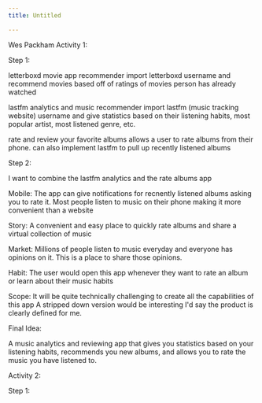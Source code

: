```yaml
---
title: Untitled

---
```


Wes Packham
Activity 1:

Step 1:

letterboxd movie app recommender
    import letterboxd username and recommend movies based off of ratings of movies person has already watched

lastfm analytics and music recommender
    import lastfm (music tracking website) username and give statistics based on their listening habits, most popular artist, most listened genre, etc.

rate and review your favorite albums
    allows a user to rate albums from their phone. can also implement lastfm to pull up recently listened albums

Step 2:

I want to combine the lastfm analytics and the rate albums app
 
Mobile: The app can give notifications for recnently listened albums asking you to rate it. 
Most people listen to music on their phone making it more convenient than a website

Story: A convenient and easy place to quickly rate albums and share a virtual collection of music

Market: Millions of people listen to music everyday and everyone has opinions on it. This is a place to share those opinions.

Habit: The user would open this app whenever they want to rate an album or learn about their music habits

Scope: It will be quite technically challenging to create all the capabilities of this app
A stripped down version would be interesting
I'd say the product is clearly defined for me.

Final Idea:

A music analytics and reviewing app that gives you statistics based on your listening habits, recommends you new albums, and allows you to rate the music you have listened to.

Activity 2:

Step 1:

    
    



